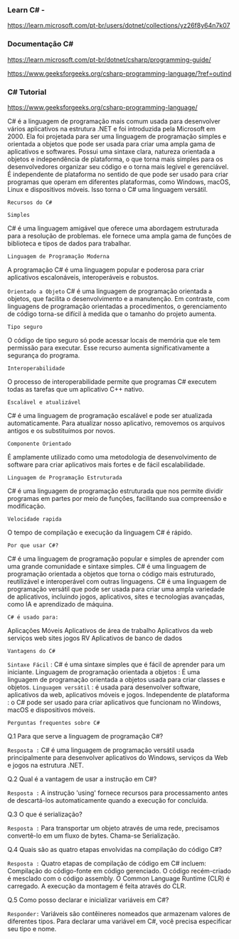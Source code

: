 ### **Learn C# -** 

https://learn.microsoft.com/pt-br/users/dotnet/collections/yz26f8y64n7k07

### Documentação C#

https://learn.microsoft.com/pt-br/dotnet/csharp/programming-guide/

https://www.geeksforgeeks.org/csharp-programming-language/?ref=outind

### **C# Tutorial**

https://www.geeksforgeeks.org/csharp-programming-language/


C# é a linguagem de programação mais comum usada para desenvolver vários aplicativos na estrutura .NET e foi introduzida pela Microsoft em 2000. Ela foi projetada para ser uma linguagem de programação simples e orientada a objetos que pode ser usada para criar uma ampla gama de aplicativos e softwares. Possui uma sintaxe clara, natureza orientada a objetos e independência de plataforma, o que torna mais simples para os desenvolvedores organizar seu código e o torna mais legível e gerenciável.
É independente de plataforma no sentido de que pode ser usado para criar programas que operam em diferentes plataformas, como Windows, macOS, Linux e dispositivos móveis. Isso torna o C# uma linguagem versátil.

`Recursos do C#`

`Simples`

C# é uma linguagem amigável que oferece uma abordagem estruturada para a resolução de problemas. ele fornece uma ampla gama de funções de biblioteca e tipos de dados para trabalhar.

`Linguagem de Programação Moderna`

A programação C# é uma linguagem popular e poderosa para criar aplicativos escalonáveis, interoperáveis ​​e robustos.

`Orientado a Objeto`
C# é uma linguagem de programação orientada a objetos, que facilita o desenvolvimento e a manutenção. Em contraste, com linguagens de programação orientadas a procedimentos, o gerenciamento de código torna-se difícil à medida que o tamanho do projeto aumenta.

`Tipo seguro`

O código de tipo seguro só pode acessar locais de memória que ele tem permissão para executar. Esse recurso aumenta significativamente a segurança do programa.

`Interoperabilidade`

O processo de interoperabilidade permite que programas C# executem todas as tarefas que um aplicativo C++ nativo.

`Escalável e atualizável`

C# é uma linguagem de programação escalável e pode ser atualizada automaticamente. Para atualizar nosso aplicativo, removemos os arquivos antigos e os substituímos por novos.

`Componente Orientado`

É amplamente utilizado como uma metodologia de desenvolvimento de software para criar aplicativos mais fortes e de fácil escalabilidade.

`Linguagem de Programação Estruturada`

C# é uma linguagem de programação estruturada que nos permite dividir programas em partes por meio de funções, facilitando sua compreensão e modificação.

`Velocidade rapida`

O tempo de compilação e execução da linguagem C# é rápido.

`Por que usar C#?`

C# é uma linguagem de programação popular e simples de aprender com uma grande comunidade e sintaxe simples. C# é uma linguagem de programação orientada a objetos que torna o código mais estruturado, reutilizável e interoperável com outras linguagens. C# é uma linguagem de programação versátil que pode ser usada para criar uma ampla variedade de aplicativos, incluindo jogos, aplicativos, sites e tecnologias avançadas, como IA e aprendizado de máquina.

`C# é usado para:`

Aplicações Móveis
Aplicativos de área de trabalho
Aplicativos da web
serviços web
sites
jogos
RV
Aplicativos de banco de dados

`Vantagens do C#`

`Sintaxe Fácil` : C# é uma sintaxe simples que é fácil de aprender para um iniciante.
Linguagem de programação orientada a objetos : É uma linguagem de programação orientada a objetos usada para criar classes e objetos.
`Linguagem versátil` : é usada para desenvolver software, aplicativos da web, aplicativos móveis e jogos.
Independente de plataforma : o C# pode ser usado para criar aplicativos que funcionam no Windows, macOS e dispositivos móveis.

`Perguntas frequentes sobre C#`

Q.1 Para que serve a linguagem de programação C#?

`Resposta :`
C# é uma linguagem de programação versátil usada principalmente para desenvolver aplicativos do Windows, serviços da Web e jogos na estrutura .NET.

Q.2 Qual é a vantagem de usar a instrução em C#?

`Resposta :`
A instrução 'using' fornece recursos para processamento antes de descartá-los automaticamente quando a execução for concluída.

Q.3 O que é serialização?

`Resposta :`
Para transportar um objeto através de uma rede, precisamos convertê-lo em um fluxo de bytes. Chama-se Serialização.

Q.4 Quais são as quatro etapas envolvidas na compilação do código C#?

`Resposta :`
Quatro etapas de compilação de código em C# incluem:
Compilação do código-fonte em código gerenciado.
O código recém-criado é mesclado com o código assembly.
O Common Language Runtime (CLR) é carregado.
A execução da montagem é feita através do CLR.

Q.5 Como posso declarar e inicializar variáveis ​​em C#?

`Responder:`
Variáveis ​​são contêineres nomeados que armazenam valores de diferentes tipos. Para declarar uma variável em C#, você precisa especificar seu tipo e nome.
